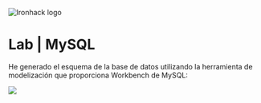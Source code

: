 ![Ironhack logo](https://i.imgur.com/1QgrNNw.png)

# Lab | MySQL

He generado el esquema de la base de datos utilizando la herramienta de modelización que proporciona Workbench de MySQL:

![](image.png)

